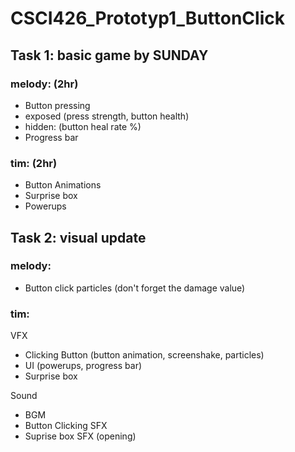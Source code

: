# CSCI426_Prototyp1_ButtonClick

## Task 1: basic game by SUNDAY
### melody: (2hr)
- Button pressing
-   exposed (press strength, button health)
-   hidden: (button heal rate %)
- Progress bar

### tim: (2hr)
- Button Animations
- Surprise box
- Powerups

## Task 2: visual update
### melody:
- Button click particles (don't forget the damage value)

### tim:


VFX
- Clicking Button (button animation, screenshake, particles)
- UI (powerups, progress bar)
- Surprise box

Sound
- BGM
- Button Clicking SFX
- Suprise box SFX (opening)
